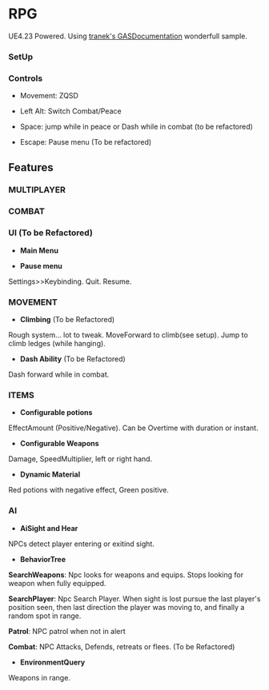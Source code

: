 # RPG
UE4.23 Powered.
Using [tranek's GASDocumentation](https://github.com/tranek/GASDocumentation) wonderfull sample.

### SetUp


### Controls
+ Movement: ZQSD

+ Left Alt: Switch Combat/Peace

+ Space: jump while in peace or Dash while in combat (to be refactored)

+ Escape: Pause menu (To be refactored)

## Features

### MULTIPLAYER

### COMBAT

### UI (To be Refactored)

+ **Main Menu**

+ **Pause menu**

Settings>>Keybinding.
Quit.
Resume.

### MOVEMENT

+ **Climbing** (To be Refactored)

Rough system... lot to tweak.
MoveForward to climb(see setup).
Jump to climb ledges (while hanging).

+ **Dash Ability** (To be Refactored)

Dash forward while in combat.

### ITEMS

+ **Configurable potions**

EffectAmount (Positive/Negative).
Can be Overtime with duration or instant.

+ **Configurable Weapons**

Damage, SpeedMultiplier, left or right hand.

+ **Dynamic Material**

Red potions with negative effect, Green positive.

### AI

+ **AiSight and Hear**

NPCs detect player entering or exitind sight.

+ **BehaviorTree**

**SearchWeapons**: Npc looks for weapons and equips.
Stops looking for weapon when fully equipped.

**SearchPlayer**: Npc Search Player.
When sight is lost pursue the last player's position seen,
then last direction the player was moving to, and finally a random spot in range.

**Patrol**: NPC patrol when not in alert

**Combat**: NPC Attacks, Defends, retreats or flees. (To be Refactored)

+ **EnvironmentQuery**

Weapons in range.
